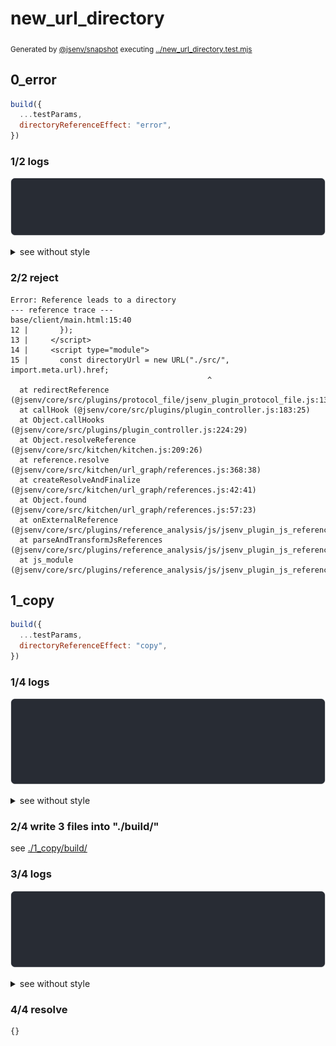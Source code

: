 # new_url_directory

<sub>
  Generated by <a href="https://github.com/jsenv/core/tree/main/packages/independent/snapshot">@jsenv/snapshot</a> executing <a href="../new_url_directory.test.mjs">../new_url_directory.test.mjs</a>
</sub>

## 0_error

```js
build({
  ...testParams,
  directoryReferenceEffect: "error",
})
```

### 1/2 logs

![img](0_error/log_group.svg)

<details>
  <summary>see without style</summary>

```console

build "./main.html"
⠋ generate source graph
✖ failed to generate source graph

```

</details>


### 2/2 reject

```console
Error: Reference leads to a directory
--- reference trace ---
base/client/main.html:15:40
12 |       });
13 |     </script>
14 |     <script type="module">
15 |       const directoryUrl = new URL("./src/", import.meta.url).href;
                                            ^
  at redirectReference (@jsenv/core/src/plugins/protocol_file/jsenv_plugin_protocol_file.js:138:27)
  at callHook (@jsenv/core/src/plugins/plugin_controller.js:183:25)
  at Object.callHooks (@jsenv/core/src/plugins/plugin_controller.js:224:29)
  at Object.resolveReference (@jsenv/core/src/kitchen/kitchen.js:209:26)
  at reference.resolve (@jsenv/core/src/kitchen/url_graph/references.js:368:38)
  at createResolveAndFinalize (@jsenv/core/src/kitchen/url_graph/references.js:42:41)
  at Object.found (@jsenv/core/src/kitchen/url_graph/references.js:57:23)
  at onExternalReference (@jsenv/core/src/plugins/reference_analysis/js/jsenv_plugin_js_reference_analysis.js:102:44)
  at parseAndTransformJsReferences (@jsenv/core/src/plugins/reference_analysis/js/jsenv_plugin_js_reference_analysis.js:150:7)
  at js_module (@jsenv/core/src/plugins/reference_analysis/js/jsenv_plugin_js_reference_analysis.js:22:18)
```

## 1_copy

```js
build({
  ...testParams,
  directoryReferenceEffect: "copy",
})
```

### 1/4 logs

![img](1_copy/log_group.svg)

<details>
  <summary>see without style</summary>

```console

build "./main.html"
⠋ generate source graph
✔ generate source graph (done in <X> second)
⠋ generate build graph
✔ generate build graph (done in <X> second)
⠋ write files in build directory

```

</details>


### 2/4 write 3 files into "./build/"

see [./1_copy/build/](./1_copy/build/)

### 3/4 logs

![img](1_copy/log_group_1.svg)

<details>
  <summary>see without style</summary>

```console
✔ write files in build directory (done in <X> second)
--- build files ---  
- html : 1 (746 B / 91 %)
- js   : 1 (22 B / 3 %)
- other: 2 (55 B / 6 %)
- total: 4 (823 B / 100 %)
--------------------
```

</details>


### 4/4 resolve

```js
{}
```